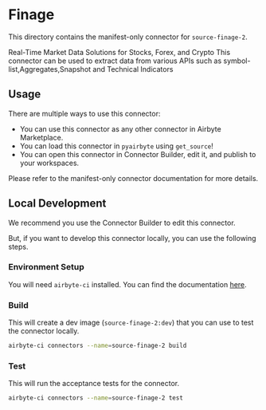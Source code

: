 # Finage
This directory contains the manifest-only connector for `source-finage-2`.

Real-Time Market Data Solutions for Stocks, Forex, and Crypto
This connector can be used to extract data from various APIs such as symbol-list,Aggregates,Snapshot and Technical Indicators

## Usage
There are multiple ways to use this connector:
- You can use this connector as any other connector in Airbyte Marketplace.
- You can load this connector in `pyairbyte` using `get_source`!
- You can open this connector in Connector Builder, edit it, and publish to your workspaces.

Please refer to the manifest-only connector documentation for more details.

## Local Development
We recommend you use the Connector Builder to edit this connector.

But, if you want to develop this connector locally, you can use the following steps.

### Environment Setup
You will need `airbyte-ci` installed. You can find the documentation [here](airbyte-ci).

### Build
This will create a dev image (`source-finage-2:dev`) that you can use to test the connector locally.
```bash
airbyte-ci connectors --name=source-finage-2 build
```

### Test
This will run the acceptance tests for the connector.
```bash
airbyte-ci connectors --name=source-finage-2 test
```

